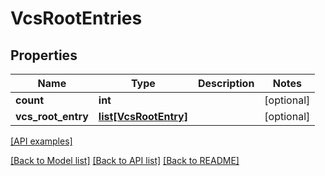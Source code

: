 # VcsRootEntries

## Properties
Name | Type | Description | Notes
------------ | ------------- | ------------- | -------------
**count** | **int** |  | [optional] 
**vcs_root_entry** | [**list[VcsRootEntry]**](VcsRootEntry.md) |  | [optional] 

[[API examples]](http://devopshq.github.io/teamcity/teamcity_models/VcsRootEntries.html)

[[Back to Model list]](../README.md#documentation-for-models) [[Back to API list]](../README.md#documentation-for-api-endpoints) [[Back to README]](../README.md)



